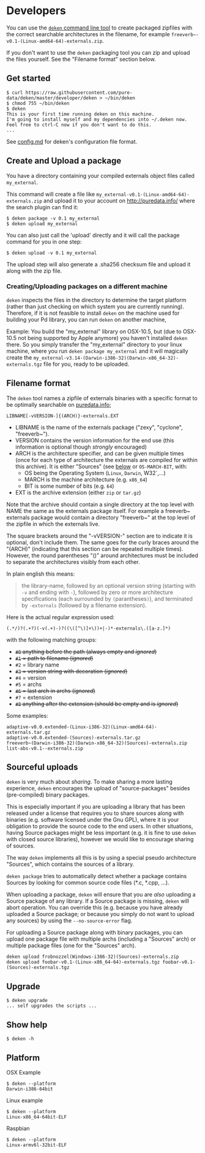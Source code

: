 # Developers #

You can use the [`deken` command line
tool](https://raw.githubusercontent.com/pure-data/deken/master/developer/deken)
to create packaged zipfiles with the correct searchable architectures in the
filename, for example `freeverb~-v0.1-(Linux-amd64-64)-externals.zip`.

If you don't want to use the `deken` packaging tool you can zip and upload the
files yourself. See the "Filename format" section below.

## Get started ##

	$ curl https://raw.githubusercontent.com/pure-data/deken/master/developer/deken > ~/bin/deken
	$ chmod 755 ~/bin/deken
	$ deken
	This is your first time running deken on this machine.
	I'm going to install myself and my dependencies into ~/.deken now.
	Feel free to ctrl-C now if you don't want to do this.
	...

See [config.md](./config.md) for deken's configuration file format.

## Create and Upload a package ##

You have a directory containing your compiled externals object files called
`my_external`.

This command will create a file like `my_external-v0.1-(Linux-amd64-64)-externals.zip`
and upload it to your account on <http://puredata.info/> where the search plugin
can find it:

	$ deken package -v 0.1 my_external
	$ deken upload my_external

You can also just call the 'upload' directly and it will call the package
command for you in one step:

	$ deken upload -v 0.1 my_external

The upload step will also generate a .sha256 checksum file and upload it along
with the zip file.


### Creating/Uploading packages on a different machine
`deken` inspects the files in the directory to determine the target platform
(rather than just checking on which system you are currently running).
Therefore, if it is not feasible to install `deken` on the machine used for
building your Pd library, you can run `deken` on another machine,

Example: You build the "my_external" library on OSX-10.5, but (due to OSX-10.5
not being supported by Apple anymore) you haven't installed `deken` there.
So you simply transfer the "my_external" directory to your linux machine, where
you run `deken package my_external` and it will magically create the
`my_external-v3.14-(Darwin-i386-32)(Darwin-x86_64-32)-externals.tgz` file for
you, ready to be uploaded.

## Filename format ##

The `deken` tool names a zipfile of externals binaries with a specific format to
be optimally searchable on [puredata.info](http://puredata.info/);

	LIBNAME[-vVERSION-]{(ARCH)}-externals.EXT

 * LIBNAME is the name of the externals package ("zexy", "cyclone", "freeverb~").
 * VERSION contains the version information for the end use
   (this information is optional though *strongly* encouraged)
 * ARCH is the architecture specifier, and can be given multiple times
   (once for each type of architecture the externals are compiled for within
   this archive).
   It is either "Sources" (see [below](#sourceful-uploads) or `OS-MARCH-BIT`,
   with:
   - OS being the Operating System (`Linux`, `Darwin`, W32`,...)
   - MARCH is the machine architecture (e.g. `x86_64`)
   - BIT is some number of bits (e.g. `64`)
 * EXT is the archive extension (either `zip` or `tar.gz`)

Note that the archive should contain a single directory at the top level with
NAME the same as the externals package itself. For example a freeverb~ externals
package would contain a directory "freeverb~" at the top level of the zipfile in
which the externals live.

The square brackets around the "-vVERSION-" section are to indicate it is
optional, don't include them. The same goes for the curly braces around the
"(ARCH)" (indicating that this section can be repeated multiple times).
However, the round parentheses "()" around architectures must be included to
separate the architectures visibly from each other.

In plain english this means:
> the library-name, followed by an optional version string (starting with `-v`
> and ending with `-`), followed by zero or more architecture specifications
> (each surrounded by `(`parantheses`)`), and terminated by `-externals`
> (followed by a filename extension).


Here is the actual regular expression used:

    (.*/)?(.+?)(-v(.+)-)?((\([^\)]+\))+|-)*-externals\.([a-z.]*)

with the following matching groups:

 - ~~`#0` anything before the path (always empty and *ignored*)~~
 - ~~`#1` = path to filename (*ignored*)~~
 -   `#2` = library name
 - ~~`#3` = version string with decoration (*ignored*)~~
 -   `#4` = version
 -   `#5` = archs
 - ~~`#6` = last arch in archs (*ignored*)~~
 -   `#7` = extension
 - ~~`#8` anything after the extension (should be empty and is *ignored*)~~

Some examples:

    adaptive-v0.0.extended-(Linux-i386-32)(Linux-amd64-64)-externals.tar.gz
    adaptive-v0.0.extended-(Sources)-externals.tar.gz
    freeverb~(Darwin-i386-32)(Darwin-x86_64-32)(Sources)-externals.zip
    list-abs-v0.1--externals.zip


## Sourceful uploads
`deken` is very much about *sharing*.
To make sharing a more lasting experience, `deken` encourages the upload of
"source-packages" besides (pre-compiled) binary packages.

This is especially important if you are uploading a library that has been
released under a license that requires you to share sources along with binaries
(e.g. software licensed under the Gnu GPL), where it is your obligation to
provide the source code to the end users.
In other situations, having Source packages might be less important (e.g. it is
fine to use `deken` with closed source libraries), however we would like to
encourage sharing of sources.

The way `deken` implements all this is by using a special pseudo architecture
"Sources", which contains the sources of a library.

`deken package` tries to automatically detect whether a package contains Sources
by looking for common source code files (*.c, *.cpp, ...).

When uploading a package, `deken` will ensure that you are *also* uploading a
Source package of any library.
If a Source package is missing, `deken` will abort operation.
You can override this (e.g. because you have already uploaded a Source package;
or because you simply do not want to upload any sources) by using the
`--no-source-error` flag.

For uploading a Source package along with binary packages, you can upload one
package file with multiple archs (including a "Sources" arch) or multiple package
files (one for the "Sources" arch).

    deken upload frobnozzel(Windows-i386-32)(Sources)-externals.zip
    deken upload foobar-v0.1-(Linux-x86_64-64)-externals.tgz foobar-v0.1-(Sources)-externals.tgz

## Upgrade ##

	$ deken upgrade
	... self upgrades the scripts ...

## Show help ##

	$ deken -h

## Platform ##

OSX Example

	$ deken --platform
	Darwin-i386-64bit

Linux example

	$ deken --platform
	Linux-x86_64-64bit-ELF

Raspbian

	$ deken --platform
	Linux-armv6l-32bit-ELF
